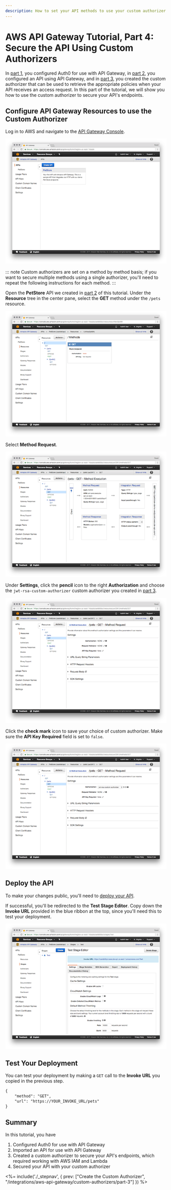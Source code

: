 ```yaml
---
description: How to set your API methods to use your custom authorizer
---
```


# AWS API Gateway Tutorial, Part 4: Secure the API Using Custom Authorizers

In [part 1](/integrations/aws-api-gateway/custom-authorizers/part-1), you configured Auth0 for use with API Gateway, in [part 2](/integrations/aws-api-gateway/custom-authorizers/part-2), you configured an API using API Gateway, and in [part 3](/integrations/aws-api-gateway/custom-authorizers/part-3), you created the custom authorizer that can be used to retrieve the appropriate policies when your API receives an access request. In this part of the tutorial, we will show you how to use the custom authorizer to secure your API's endpoints.

## Configure API Gateway Resources to use the Custom Authorizer

Log in to AWS and navigate to the [API Gateway Console](http://console.aws.amazon.com/apigateway).

![](/media/articles/integrations/aws-api-gateway-2/part-3/pt3-1.png)

::: note
Custom authorizers are set on a method by method basis; if you want to secure multiple methods using a single authorizer, you'll need to repeat the following instructions for each method.
:::

Open the **PetStore** API we created in [part 2](/integrations/aws-api-gateway-2/part-2) of this tutorial. Under the **Resource** tree in the center pane, select the **GET** method under the `/pets` resource.

![](/media/articles/integrations/aws-api-gateway-2/part-3/pt3-2.png)

Select **Method Request**.

![](/media/articles/integrations/aws-api-gateway-2/part-3/pt3-3.png)

Under **Settings**, click the **pencil** icon to the right **Authorization** and choose the `jwt-rsa-custom-authorizer` custom authorizer you created in [part 3](/integrations/aws-api-gateway-2/part-3). 

![](/media/articles/integrations/aws-api-gateway-2/part-3/pt3-4.png)

Click the **check mark** icon to save your choice of custom authorizer. Make sure the **API Key Required** field is set to `false`.

![](/media/articles/integrations/aws-api-gateway-2/part-3/pt3-5.png)

## Deploy the API

To make your changes public, you'll need to [deploy your API](/integrations/aws-api-gateway-2/part-2#deploy-the-api).

If successful, you'll be redirected to the **Test Stage Editor**. Copy down the **Invoke URL** provided in the blue ribbon at the top, since you'll need this to test your deployment.

![](/media/articles/integrations/aws-api-gateway-2/part-3/pt3-8.png)

## Test Your Deployment

You can test your deployment by making a `GET` call to the **Invoke URL** you copied in the previous step.

```har
{
    "method": "GET",
    "url": "https://YOUR_INVOKE_URL/pets"
}
```

## Summary

In this tutorial, you have

1. Configured Auth0 for use with API Gateway
2. Imported an API for use with API Gateway
3. Created a custom authorizer to secure your API's endpoints, which required working with AWS IAM and Lambda
4. Secured your API with your custom authorizer

<%= include('./_stepnav', {
 prev: ["Create the Custom Authorizer", "/integrations/aws-api-gateway/custom-authorizers/part-3"]
}) %>
